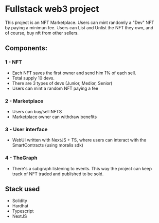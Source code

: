 # Fullstack web3 project

This project is an NFT Marketplace. Users can mint randomly a "Dev" NFT by paying a minimun fee. Users can List and Unlist the NFT they own, and of course, buy nft from other sellers.

## Components:

### 1 - NFT

- Each NFT saves the first owner and send him 1% of each sell.
- Total supply 10 devs.
- There are 3 types of devs (Junior, Medior, Senior)
- Users can mint a random NFT paying a fee

### 2 - Marketplace

- Users can buy/sell NFTS
- Marketplace owner can withdraw benefits

### 3 - User interface

- WebUI written with NextJS + TS, where users can interact with the SmartContracts (using moralis sdk)

### 4 - TheGraph

- There's a subgraph listening to events. This way the project can keep track of NFT traded and published to be sold.

## Stack used

- Solidity
- Hardhat
- Typescript
- NextJS
